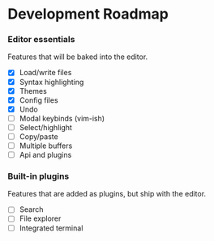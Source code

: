 # Development Roadmap

### Editor essentials

Features that will be baked into the editor.

- [x] Load/write files
- [x] Syntax highlighting
- [x] Themes
- [x] Config files
- [x] Undo
- [ ] Modal keybinds (vim-ish)
- [ ] Select/highlight
- [ ] Copy/paste
- [ ] Multiple buffers
- [ ] Api and plugins

### Built-in plugins

Features that are added as plugins, but ship with the editor.

- [ ] Search
- [ ] File explorer
- [ ] Integrated terminal
